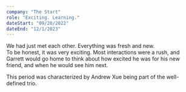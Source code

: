 ```yaml
---
company: "The Start"
role: "Exciting. Learning."
dateStart: "09/20/2022"
dateEnd: "12/1/2023"
---
```


We had just met each other. Everything was fresh and new.  
To be honest, it was very exciting. Most interactions were a rush, and Garrett would go home
to think about how excited he was for his new friend, and when he would see him next.  

This period was characterized by Andrew Xue being part of the well-defined trio.

